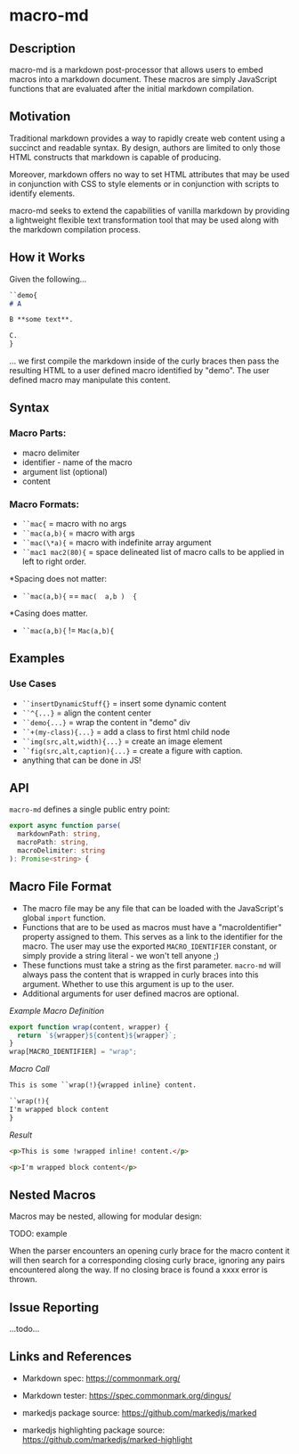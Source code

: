 # macro-md

## Description

macro-md is a markdown post-processor that allows users to embed macros into a markdown document. These macros are simply JavaScript functions that are evaluated after the initial markdown compilation.

## Motivation

Traditional markdown provides a way to rapidly create web content using a succinct and readable syntax. By design, authors are limited to only those HTML constructs that markdown is capable of producing.

Moreover, markdown offers no way to set HTML attributes that may be used in conjunction with CSS to style elements or in conjunction with scripts to identify elements.

macro-md seeks to extend the capabilities of vanilla markdown by providing a lightweight flexible text transformation tool that may be used along with the markdown compilation process.

## How it Works

Given the following...

```markdown
``demo{
# A

B **some text**.

C.
}
```

... we first compile the markdown inside of the curly braces then pass the resulting HTML to a user defined macro identified by "demo". The user defined macro may manipulate this content.

## Syntax

### Macro Parts:

- macro delimiter
- identifier - name of the macro
- argument list (optional)
- content

### Macro Formats:

- ` ``mac{ ` = macro with no args
- ` ``mac(a,b){ ` = macro with args
- ` ``mac(\*a){ ` = macro with indefinite array argument
- ` ``mac1 mac2(80){ ` = space delineated list of macro calls to be applied in left to right order.

\*Spacing does not matter:
- ` ``mac(a,b){ ` == ` mac(  a,b )  { `

\*Casing does matter.
- ` ``mac(a,b){ ` != `Mac(a,b){ `

## Examples 

### Use Cases

- ` ``insertDynamicStuff{} ` = insert some dynamic content
- ` ``^{...} ` = align the content center
- ` ``demo{...} ` = wrap the content in "demo" div
- ` ``+(my-class){...} ` = add a class to first html child node
- ` ``img(src,alt,width){...} ` = create an image element
- ` ``fig(src,alt,caption){...} ` = create a figure with caption.
- anything that can be done in JS!

## API

`macro-md` defines a single public entry point:

```typescript
export async function parse(
  markdownPath: string,
  macroPath: string,
  macroDelimiter: string
): Promise<string> {
```

## Macro File Format

- The macro file may be any file that can be loaded with the JavaScript's global `import` function.
- Functions that are to be used as macros must have a "macroIdentifier" property assigned to them. This serves as a link to the identifier for the macro. The user may use the exported `MACRO_IDENTIFIER` constant, or simply provide a string literal - we won't tell anyone ;)
- These functions must take a string as the first parameter. `macro-md` will always pass the content that is wrapped in curly braces into this argument. Whether to use this argument is up to the user.
- Additional arguments for user defined macros are optional.

_Example Macro Definition_

```javascript
export function wrap(content, wrapper) {
  return `${wrapper}${content}${wrapper}`;
}
wrap[MACRO_IDENTIFIER] = "wrap";
```

_Macro Call_

```markdown
This is some ``wrap(!){wrapped inline} content.

``wrap(!){
I'm wrapped block content
}
```
_Result_

```html
<p>This is some !wrapped inline! content.</p>

<p>I'm wrapped block content</p>
```

## Nested Macros

Macros may be nested, allowing for modular design:

TODO: example

When the parser encounters an opening curly brace for the macro content it will then search for a corresponding closing curly brace, ignoring any pairs encountered along the way. If no closing brace is found a xxxx error is thrown.

## Issue Reporting

...todo...

## Links and References

- Markdown spec: https://commonmark.org/

- Markdown tester: https://spec.commonmark.org/dingus/

- markedjs package source: https://github.com/markedjs/marked

- markedjs highlighting package source: https://github.com/markedjs/marked-highlight
